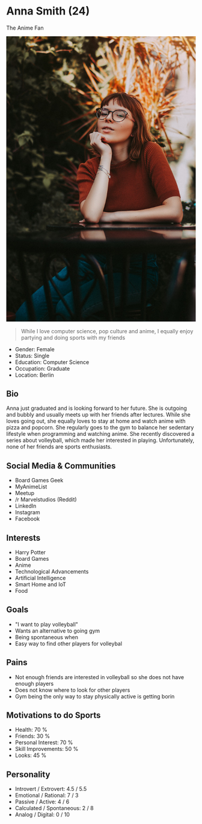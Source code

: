 # Anna Smith (24)

The Anime Fan

![Anna Smith](../../images/personas/anna-smith.jpg)

> While I love computer science, pop culture and anime, I equally enjoy partying and doing sports with my friends

- Gender: Female
- Status: Single
- Education: Computer Science
- Occupation: Graduate
- Location: Berlin

## Bio

Anna just graduated and is looking forward to her future. She is outgoing and bubbly and usually meets up with her friends after lectures. While she loves going out, she equally loves to stay at home and watch anime with pizza and popcorn. She regularly goes to the gym to balance her sedentary lifestyle when programming and watching anime. She recently discovered a series about volleyball, which made her interested in playing. Unfortunately, none of her friends are sports enthusiasts.

## Social Media & Communities   

- Board Games Geek
- MyAnimeList
- Meetup
- /r Marvelstudios (Reddit)
- LinkedIn
- Instagram
- Facebook

## Interests

- Harry Potter
- Board Games
- Anime
- Technological Advancements
- Artificial Intelligence
- Smart Home and IoT
- Food

## Goals

- "I want to play volleyball"
- Wants an alternative to going gym
- Being spontaneous when
- Easy way to find other players for volleybal

## Pains

- Not enough friends are interested in volleyball so she does not have enough players
- Does not know where to look for other players
- Gym being the only way to stay physically active is getting borin

## Motivations to do Sports

- Health: 70 %
- Friends: 30 %
- Personal Interest: 70 %
- Skill Improvements: 50 %
- Looks: 45 % 

## Personality

- Introvert / Extrovert: 4.5 / 5.5 
- Emotional / Rational: 7 / 3
- Passive / Active: 4 / 6
- Calculated / Spontaneous: 2 / 8
- Analog / Digital: 0 / 10